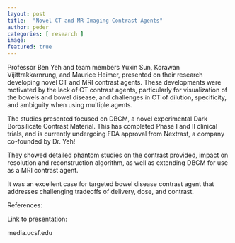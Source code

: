 ```yaml
---
layout: post
title:  "Novel CT and MR Imaging Contrast Agents"
author: peder
categories: [ research ]
image: 
featured: true
---
```


Professor Ben Yeh and team members Yuxin Sun, Korawan Vijittrakkarnrung, and Maurice Heimer, presented on their research developing novel CT and MRI contrast agents.  These developments were motivated by the lack of CT contrast agents, particularly for visualization of the bowels and bowel disease, and challenges in CT of dilution, specificity, and ambiguity when using multiple agents.

The studies presented focused on DBCM, a novel experimental Dark Borosilicate Contrast Material.  This has completed Phase I and II clinical trials, and is currently undergoing FDA approval from Nextrast, a company co-founded by Dr. Yeh!

They showed detailed phantom studies on the contrast provided, impact on resolution and reconstruction algorithm, as well as extending DBCM for use as a MRI contrast agent.

It was an excellent case for targeted bowel disease contrast agent that addresses challenging tradeoffs of delivery, dose, and contrast.  

References:


Link to presentation:

media.ucsf.edu